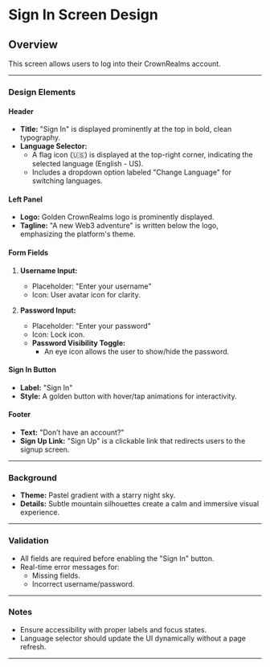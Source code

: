# Sign In Screen Design

## Overview
This screen allows users to log into their CrownRealms account.

---

### **Design Elements**

#### **Header**
- **Title:** "Sign In" is displayed prominently at the top in bold, clean typography.
- **Language Selector:** 
  - A flag icon (🇺🇸) is displayed at the top-right corner, indicating the selected language (English - US).
  - Includes a dropdown option labeled "Change Language" for switching languages.

#### **Left Panel**
- **Logo:** Golden CrownRealms logo is prominently displayed.
- **Tagline:** "A new Web3 adventure" is written below the logo, emphasizing the platform's theme.

#### **Form Fields**
1. **Username Input:**
   - Placeholder: "Enter your username"
   - Icon: User avatar icon for clarity.

2. **Password Input:**
   - Placeholder: "Enter your password"
   - Icon: Lock icon.
   - **Password Visibility Toggle:**
     - An eye icon allows the user to show/hide the password.

#### **Sign In Button**
- **Label:** "Sign In"
- **Style:** A golden button with hover/tap animations for interactivity.

#### **Footer**
- **Text:** "Don’t have an account?"
- **Sign Up Link:** "Sign Up" is a clickable link that redirects users to the signup screen.

---

### **Background**
- **Theme:** Pastel gradient with a starry night sky.
- **Details:** Subtle mountain silhouettes create a calm and immersive visual experience.

---

### **Validation**
- All fields are required before enabling the "Sign In" button.
- Real-time error messages for:
  - Missing fields.
  - Incorrect username/password.

---

### **Notes**
- Ensure accessibility with proper labels and focus states.
- Language selector should update the UI dynamically without a page refresh.

---